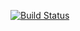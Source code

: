 [![Build Status](https://travis-ci.org/janmarthedal/simpleheap.svg?branch=master)](https://travis-ci.org/janmarthedal/simpleheap)
